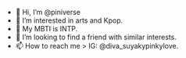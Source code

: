- 👋 Hi, I’m @piniverse
- 👀 I’m interested in arts and Kpop.
- 🌱 My MBTI is INTP.
- 💞️ I’m looking to  find a friend with similar interests.
- 📫 How to reach me > IG: @diva_suyakypinkylove.

<!---
piniverse/piniverse is a ✨ special ✨ repository because its `README.md` (this file) appears on your GitHub profile.
You can click the Preview link to take a look at your changes.
--->
